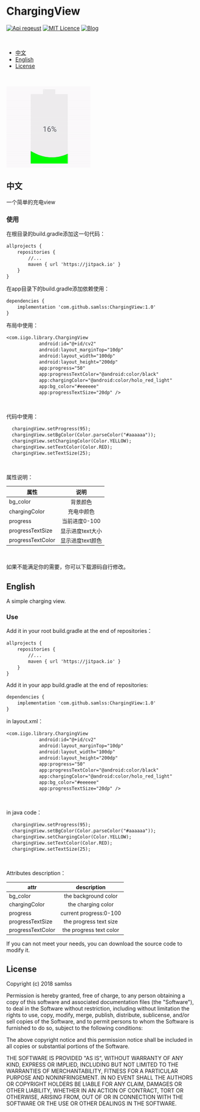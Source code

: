 # ChargingView
[![Api reqeust](https://img.shields.io/badge/api-11+-green.svg)](https://github.com/samlss/ChargingView)  [![MIT Licence](https://badges.frapsoft.com/os/mit/mit.svg?v=103)](https://github.com/samlss/ChargingView/blob/master/LICENSE) [![Blog](https://img.shields.io/badge/samlss-blog-orange.svg)](https://blog.csdn.net/Samlss)

<br>

  * [中文](#%E4%B8%AD%E6%96%87)
  * [English](#english)
  * [License](#license)

<br>

![gif1](https://github.com/samlss/ChargingView/blob/master/screenshot/screenshot1.gif)



## 中文
一个简单的充电view<br>

### 使用<br>
在根目录的build.gradle添加这一句代码：
```
allprojects {
    repositories {
        //...
        maven { url 'https://jitpack.io' }
    }
}
```

在app目录下的build.gradle添加依赖使用：
```
dependencies {
    implementation 'com.github.samlss:ChargingView:1.0'
}
```

布局中使用：
```
<com.iigo.library.ChargingView
            android:id="@+id/cv2"
            android:layout_marginTop="10dp"
            android:layout_width="100dp"
            android:layout_height="200dp"
            app:progress="50"
            app:progressTextColor="@android:color/black"
            app:chargingColor="@android:color/holo_red_light"
            app:bg_color="#eeeeee"
            app:progressTextSize="20dp" />
```

<br>

代码中使用：
```
  chargingView.setProgress(95);
  chargingView.setBgColor(Color.parseColor("#aaaaaa"));
  chargingView.setChargingColor(Color.YELLOW);
  chargingView.setTextColor(Color.RED);
  chargingView.setTextSize(25);
```

<br>

属性说明：

| 属性        | 说明           |
| ------------- |:-------------:|
| bg_color      | 背景颜色 |
| chargingColor | 充电中颜色 |
| progress      | 当前进度0-100 |
| progressTextSize      | 显示进度text大小|
| progressTextColor      | 显示进度text颜色 |

<br>

如果不能满足你的需要，你可以下载源码自行修改。

## English
A simple charging view.

### Use<br>
Add it in your root build.gradle at the end of repositories：
```
allprojects {
    repositories {
        //...
        maven { url 'https://jitpack.io' }
    }
}
```

Add it in your app build.gradle at the end of repositories:
```
dependencies {
    implementation 'com.github.samlss:ChargingView:1.0'
}
```


in layout.xml：
```
<com.iigo.library.ChargingView
            android:id="@+id/cv2"
            android:layout_marginTop="10dp"
            android:layout_width="100dp"
            android:layout_height="200dp"
            app:progress="50"
            app:progressTextColor="@android:color/black"
            app:chargingColor="@android:color/holo_red_light"
            app:bg_color="#eeeeee"
            app:progressTextSize="20dp" />
```

<br>

in java code：
```
  chargingView.setProgress(95);
  chargingView.setBgColor(Color.parseColor("#aaaaaa"));
  chargingView.setChargingColor(Color.YELLOW);
  chargingView.setTextColor(Color.RED);
  chargingView.setTextSize(25);
```

<br>

Attributes description：

| attr        | description  |
| ------------- |:-------------:|
| bg_color      | the background color |
| chargingColor | the charging color |
| progress      | current progress:0-100 |
| progressTextSize      | the progress text size|
| progressTextColor      | the progress text color |

If you can not meet your needs, you can download the source code to modify it.


## License
Copyright (c) 2018 samlss

Permission is hereby granted, free of charge, to any person obtaining a copy
of this software and associated documentation files (the "Software"), to deal
in the Software without restriction, including without limitation the rights
to use, copy, modify, merge, publish, distribute, sublicense, and/or sell
copies of the Software, and to permit persons to whom the Software is
furnished to do so, subject to the following conditions:

The above copyright notice and this permission notice shall be included in all
copies or substantial portions of the Software.

THE SOFTWARE IS PROVIDED "AS IS", WITHOUT WARRANTY OF ANY KIND, EXPRESS OR
IMPLIED, INCLUDING BUT NOT LIMITED TO THE WARRANTIES OF MERCHANTABILITY,
FITNESS FOR A PARTICULAR PURPOSE AND NONINFRINGEMENT. IN NO EVENT SHALL THE
AUTHORS OR COPYRIGHT HOLDERS BE LIABLE FOR ANY CLAIM, DAMAGES OR OTHER
LIABILITY, WHETHER IN AN ACTION OF CONTRACT, TORT OR OTHERWISE, ARISING FROM,
OUT OF OR IN CONNECTION WITH THE SOFTWARE OR THE USE OR OTHER DEALINGS IN THE
SOFTWARE.
